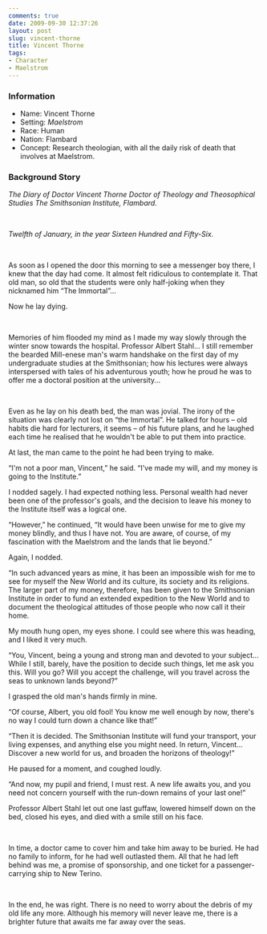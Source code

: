 ```yaml
---
comments: true
date: 2009-09-30 12:37:26
layout: post
slug: vincent-thorne
title: Vincent Thorne
tags:
- Character
- Maelstrom
---
```


<h3>Information</h3>
<ul><li>Name: Vincent Thorne</li>
<li>Setting: <i>Maelstrom</i></li>
<li>Race: Human</li>
<li>Nation: Flambard</li>
<li>Concept: Research theologian, with all the daily risk of death that involves at Maelstrom.</li></ul>

<h3>Background Story</h3>
<div>
<p style="text-indent: 0px"><i>The Diary of Doctor Vincent Thorne
Doctor of Theology and Theosophical Studies
The Smithsonian Institute, Flambard.</i></p>
<br />
<p style="text-indent: 0px"><i>Twelfth of January, in the year Sixteen Hundred and Fifty-Six.</i></p>
<br />
<p>As soon as I opened the door this morning to see a messenger boy there, I knew that the day had come.  It almost felt ridiculous to contemplate it.  That old man, so old that the students were only half-joking when they nicknamed him “The Immortal”...</p>
<p>Now he lay dying.</p>
<br />
<p>Memories of him flooded my mind as I made my way slowly through the winter snow towards the hospital.  Professor Albert Stahl...  I still remember the bearded Mill-enese man's warm handshake on the first day of my undergraduate studies at the Smithsonian; how his lectures were always interspersed with tales of his adventurous youth; how he proud he was to offer me a doctoral position at the university...</p>
<br />
<p>Even as he lay on his death bed, the man was jovial.  The irony of the situation was clearly not lost on “the Immortal”.  He talked for hours – old habits die hard for lecturers, it seems – of his future plans, and he laughed each time he realised that he wouldn't be able to put them into practice.</p>
<p>At last, the man came to the point he had been trying to make.</p>
<p>“I'm not a poor man, Vincent,” he said.  “I've made my will, and my money is going to the Institute.”</p>
<p>I nodded sagely.  I had expected nothing less.  Personal wealth had never been one of the professor's goals, and the decision to leave his money to the Institute itself was a logical one.</p>
<p>“However,” he continued, “It would have been unwise for me to give my money blindly, and thus I have not.  You are aware, of course, of my fascination with the Maelstrom and the lands that lie beyond.”</p>
<p>Again, I nodded.</p>
<p>“In such advanced years as mine, it has been an impossible wish for me to see for myself the New World and its culture, its society and its religions.  The larger part of my money, therefore, has been given to the Smithsonian Institute in order to fund an extended expedition to the New World and to document the theological attitudes of those people who now call it their home.</p>
<p>My mouth hung open, my eyes shone.  I could see where this was heading, and I liked it very much.</p>
<p>“You, Vincent, being a young and strong man and devoted to your subject...  While I still, barely, have the position to decide such things, let me ask you this.  Will you go?  Will you accept the challenge, will you travel across the seas to unknown lands beyond?”</p>
<p>I grasped the old man's hands firmly in mine.</p>
<p>“Of course, Albert, you old fool!  You know me well enough by now, there's no way I could turn down a chance like that!”</p>
<p>“Then it is decided.  The Smithsonian Institute will fund your transport, your living expenses, and anything else you might need.  In return, Vincent...  Discover a new world for us, and broaden the horizons of theology!”</p>
<p>He paused for a moment, and coughed loudly.</p>
<p>“And now, my pupil and friend, I must rest.  A new life awaits you, and you need not concern yourself with the run-down remains of your last one!”</p>
<p>Professor Albert Stahl let out one last guffaw, lowered himself down on the bed, closed his eyes, and died with a smile still on his face.</p>
<br />
<p>In time, a doctor came to cover him and take him away to be buried.  He had no family to inform, for he had well outlasted them.  All that he had left behind was me, a promise of sponsorship, and one ticket for a passenger-carrying ship to New Terino.</p>
<br />
<p>In the end, he was right.  There is no need to worry about the debris of my old life any more.  Although his memory will never leave me, there is a brighter future that awaits me far away over the seas.</p>
</div>
